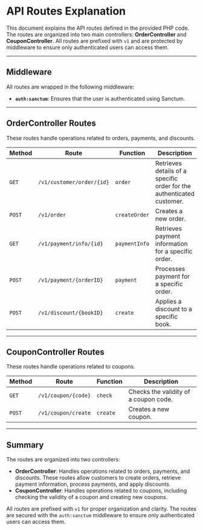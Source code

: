 # API Routes Explanation

This document explains the API routes defined in the provided PHP code. The routes are organized into two main controllers: **OrderController** and **CouponController**. All routes are prefixed with `v1` and are protected by middleware to ensure only authenticated users can access them.

---

## Middleware

All routes are wrapped in the following middleware:

- **`auth:sanctum`**: Ensures that the user is authenticated using Sanctum.

---

## OrderController Routes

These routes handle operations related to orders, payments, and discounts.

| **Method** | **Route**                     | **Function**            | **Description**                                                                 |
|------------|-------------------------------|-------------------------|---------------------------------------------------------------------------------|
| `GET`      | `/v1/customer/order/{id}`     | `order`                 | Retrieves details of a specific order for the authenticated customer.           |
| `POST`     | `/v1/order`                   | `createOrder`           | Creates a new order.                                                            |
| `GET`      | `/v1/payment/info/{id}`       | `paymentInfo`           | Retrieves payment information for a specific order.                             |
| `POST`     | `/v1/payment/{orderID}`       | `payment`               | Processes payment for a specific order.                                         |
| `POST`     | `/v1/discount/{bookID}`       | `create`                | Applies a discount to a specific book.                                          |

---

## CouponController Routes

These routes handle operations related to coupons.

| **Method** | **Route**                     | **Function**            | **Description**                                                                 |
|------------|-------------------------------|-------------------------|---------------------------------------------------------------------------------|
| `GET`      | `/v1/coupon/{code}`           | `check`                 | Checks the validity of a coupon code.                                           |
| `POST`     | `/v1/coupon/create`           | `create`                | Creates a new coupon.                                                           |

---

## Summary

The routes are organized into two controllers:

- **OrderController**: Handles operations related to orders, payments, and discounts. These routes allow customers to create orders, retrieve payment information, process payments, and apply discounts.
- **CouponController**: Handles operations related to coupons, including checking the validity of a coupon and creating new coupons.

All routes are prefixed with `v1` for proper organization and clarity. The routes are secured with the `auth:sanctum` middleware to ensure only authenticated users can access them.
